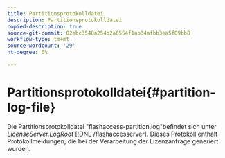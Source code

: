 ```yaml
---
title: Partitionsprotokolldatei
description: Partitionsprotokolldatei
copied-description: true
source-git-commit: 02ebc3548a254b2a6554f1ab34afbb3ea5f09bb8
workflow-type: tm+mt
source-wordcount: '29'
ht-degree: 0%

---
```


# Partitionsprotokolldatei{#partition-log-file}

Die Partitionsprotokolldatei &quot;flashaccess-partition.log&quot;befindet sich unter *LicenseServer.LogRoot* [!DNL /flashaccesserver]. Dieses Protokoll enthält Protokollmeldungen, die bei der Verarbeitung der Lizenzanfrage generiert wurden.
